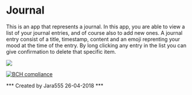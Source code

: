 # Journal

This is an app that represents a journal. In this app, you are able to view a list of your journal entries, and of course also to add new ones. A journal entry consist of a title, timestamp, content and an emoji reprenting your mood at the time of the entry. By long clicking any entry in the list you can give confirmation to delete that specific item.

![](../master/doc/screenshot.png)

[![BCH compliance](https://bettercodehub.com/edge/badge/Jara555/Journal?branch=master)](https://bettercodehub.com/)

*** Created by Jara555 26-04-2018 ***

